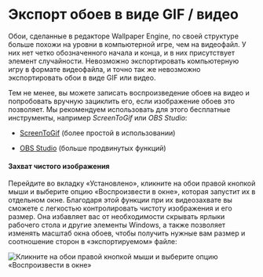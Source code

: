 # Экспорт обоев в виде GIF / видео

Обои, сделанные в редакторе Wallpaper Engine, по своей структуре больше похожи на уровни в компьютерной игре, чем на видеофайл. У них нет четко обозначенного начала и конца, и в них присутствует элемент случайности. Невозможно экспортировать компьютерную игру в формате видеофайла, и точно так же невозможно экспортировать обои в виде GIF или видео.

Тем не менее, вы можете записать воспроизведение обоев на видео и попробовать вручную зациклить его, если изображение обоев это позволяет. Мы рекомендуем использовать для этого бесплатные инструменты, например *ScreenToGif* или *OBS Studio*:

* [ScreenToGif](https://www.screentogif.com/) (более простой в использовании)

* [OBS Studio](https://obsproject.com/) (больше продвинутых функций)

#### Захват чистого изображения

Перейдите во вкладку «Установлено», кликните на обои правой кнопкой мыши и выберите опцию «Воспроизвести в окне», которая запустит их в отдельном окне. Благодаря этой функции при их видеозахвате вы сможете с легкостью контролировать чистоту изображения и его размер. Она избавляет вас от необходимости скрывать ярлыки рабочего стола и другие элементы Windows, а также позволяет изменять масштаб окна обоев, чтобы получить нужные вам размер и соотношение сторон в «экспортируемом» файле:

![Кликните на обои правой кнопкой мыши и выберите опцию «Воспроизвести в окне»](./playinwindow.gif)